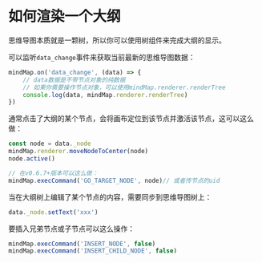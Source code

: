 # 如何渲染一个大纲

思维导图本质就是一颗树，所以你可以使用树组件来完成大纲的显示。

可以监听`data_change`事件来获取当前最新的思维导图数据：

```js
mindMap.on('data_change', (data) => {
    // data数据是不带节点对象的纯数据
    // 如果你需要操作节点对象，可以使用mindMap.renderer.renderTree
    console.log(data, mindMap.renderer.renderTree)
})
```

通常点击了大纲的某个节点，会将画布定位到该节点并激活该节点，这可以这么做：

```js
const node = data._node
mindMap.renderer.moveNodeToCenter(node)
node.active()

// 在v0.6.7+版本可以这么做：
mindMap.execCommand('GO_TARGET_NODE', node)// 或者传节点的uid
```

当在大纲树上编辑了某个节点的内容，需要同步到思维导图树上：

```js
data._node.setText('xxx')
```

要插入兄弟节点或子节点可以这么操作：

```js
mindMap.execCommand('INSERT_NODE', false)
mindMap.execCommand('INSERT_CHILD_NODE', false)
```
